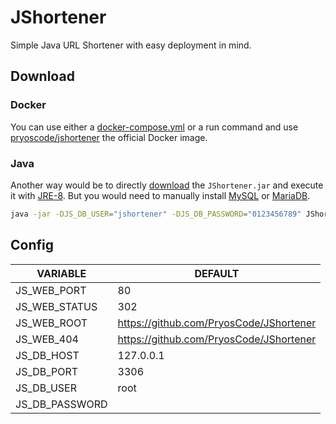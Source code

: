 # JShortener

Simple Java URL Shortener with easy deployment in mind.

## Download

### Docker

You can use either a [docker-compose.yml](docker-compose.example.yml) or a run command and use [pryoscode/jshortener](https://hub.docker.com/r/pryoscode/jshortener) the official Docker image.

### Java

Another way would be to directly [download](https://github.com/PryosCode/JShortener/releases)  the `JShortener.jar` and execute it with [JRE-8](https://www.oracle.com/java/technologies/javase-jre8-downloads.html). But you would need to manually install [MySQL](https://www.mysql.com/) or [MariaDB](https://mariadb.org/).

```bash
java -jar -DJS_DB_USER="jshortener" -DJS_DB_PASSWORD="0123456789" JShortener.jar
```

## Config

| VARIABLE       | DEFAULT                                 |
|----------------|-----------------------------------------|
| JS_WEB_PORT    | 80                                      |
| JS_WEB_STATUS  | 302                                     |
| JS_WEB_ROOT    | https://github.com/PryosCode/JShortener |
| JS_WEB_404     | https://github.com/PryosCode/JShortener |
| JS_DB_HOST     | 127.0.0.1                               |
| JS_DB_PORT     | 3306                                    |
| JS_DB_USER     | root                                    |
| JS_DB_PASSWORD |                                         |